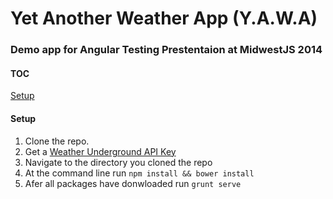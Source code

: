 Yet Another Weather App (Y.A.W.A)
====

### Demo app for Angular Testing Prestentaion at MidwestJS 2014

#### TOC
[Setup](#setup)


#### Setup 

1. Clone the repo.
2. Get a [Weather Underground API Key](http://www.wunderground.com/weather/api/)
3. Navigate to the directory you cloned the repo
4. At the command line run `npm install && bower install`
5. Afer all packages have donwloaded run `grunt serve`


